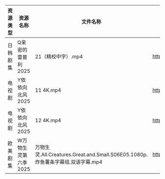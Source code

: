 | 资源类型 | 资源名称         | 文件名称                                                             | 分享链接                                 | 更新时间                |
| ---- | ------------ | ---------------------------------------------------------------- | ------------------------------------ | ------------------- |
| 日韩剧集 | Q亲密的雷普利2025  | 21（精校中字）.mp4                                                     | https://pan.quark.cn/s/8cb9fd7634af  | 2025-10-25 10:23:02 |
| 电视剧  | Y依依向北风2025   | 11 4K.mp4                                                        | https://www.alipan.com/s/D5ifn8EewgV | 2025-10-25 08:04:27 |
| 电视剧  | Y依依向北风2025   | 12 4K.mp4                                                        | https://www.alipan.com/s/D5ifn8EewgV | 2025-10-25 08:04:26 |
| 欧美剧集 | W万物生灵第六季2025 | 万物生灵.All.Creatures.Great.and.Small.S06E05.1080p.炸鱼薯条字幕组.双语字幕.mp4 | https://pan.quark.cn/s/6bed80ca39f7  | 2025-10-25 01:24:38 |
